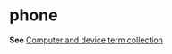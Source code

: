 # phone

**See** [Computer and device term collection](/style-guide/a-z-word-list-term-collections/term-collections/computer-device-terms)
